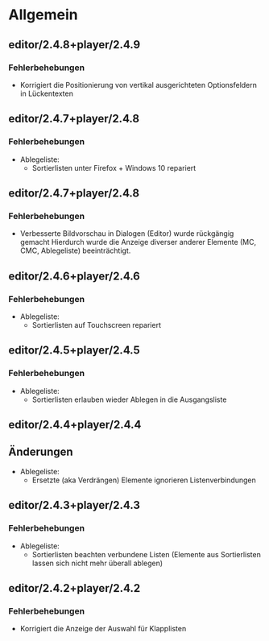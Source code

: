 Allgemein
=========
## editor/2.4.8+player/2.4.9
### Fehlerbehebungen
- Korrigiert die Positionierung von vertikal ausgerichteten Optionsfeldern in Lückentexten

## editor/2.4.7+player/2.4.8
### Fehlerbehebungen
- Ablegeliste:
  - Sortierlisten unter Firefox + Windows 10 repariert

## editor/2.4.7+player/2.4.8
### Fehlerbehebungen
- Verbesserte Bildvorschau in Dialogen (Editor) wurde rückgängig gemacht
  Hierdurch wurde die Anzeige diverser anderer Elemente (MC, CMC, Ablegeliste) beeinträchtigt.

## editor/2.4.6+player/2.4.6
### Fehlerbehebungen
- Ablegeliste:
  - Sortierlisten auf Touchscreen repariert

## editor/2.4.5+player/2.4.5
### Fehlerbehebungen
- Ablegeliste:
  - Sortierlisten erlauben wieder Ablegen in die Ausgangsliste

## editor/2.4.4+player/2.4.4
## Änderungen
- Ablegeliste:
  - Ersetzte (aka Verdrängen) Elemente ignorieren Listenverbindungen

## editor/2.4.3+player/2.4.3
### Fehlerbehebungen
- Ablegeliste:
  - Sortierlisten beachten verbundene Listen (Elemente aus Sortierlisten lassen sich nicht mehr überall ablegen)

## editor/2.4.2+player/2.4.2
### Fehlerbehebungen
- Korrigiert die Anzeige der Auswahl für Klapplisten
